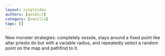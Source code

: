 ```yaml
---
layout: singleidea
authors: [aosdict]
category: [vanilla]
tags: []
---
```

New monster strategies: completely sessile, stays around a fixed point like altar priests do but with a variable radius, and repeatedly select a random point on the map and pathfind to it.
